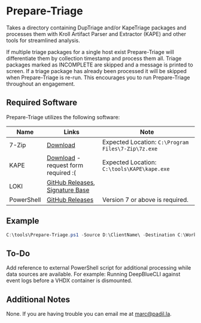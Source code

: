 # Prepare-Triage

Takes a directory containing DupTriage and/or KapeTriage packages and processes them with Kroll Artifact Parser and Extractor (KAPE) and other tools for streamlined analysis.

If multiple triage packages for a single host exist Prepare-Triage will differentiate them by collection timestamp and process them all. Triage packages marked as INCOMPLETE are skipped and a message is printed to screen. If a triage package has already been processed it will be skipped when Prepare-Triage is re-run. This encourages you to run Prepare-Triage throughout an engagement.

## Required Software

Prepare-Triage utilizes the following software:

|Name|Links|Note|
|----|----|----|
|7-Zip|[Download](https://www.7-zip.org/download.html)|Expected Location: `C:\Program Files\7-Zip\7z.exe`|
|KAPE|[Download](https://www.kroll.com/en/services/cyber-risk/investigate-and-respond/kroll-artifact-parser-extractor-kape) - request form required :(|Expected Location: `C:\tools\KAPE\kape.exe`|
|LOKI|[GitHub Releases](https://github.com/Neo23x0/Loki/releases), [Signature Base](https://github.com/Neo23x0/signature-base)|
|PowerShell|[GitHub Releases](https://github.com/PowerShell/powershell/releases)|Version 7 or above is required.|

## Example

```PowerShell
C:\tools\Prepare-Triage.ps1 -Source D:\ClientName\ -Destination C:\WorkingDir\ClientName\KAPE\
```

## To-Do

Add reference to external PowerShell script for additional processing while data sources are available. For example: Running DeepBlueCLI against event logs before a VHDX container is dismounted.

## Additional Notes

None. If you are having trouble you can email me at [marc@padil.la](mailto:marc@padil.la).
